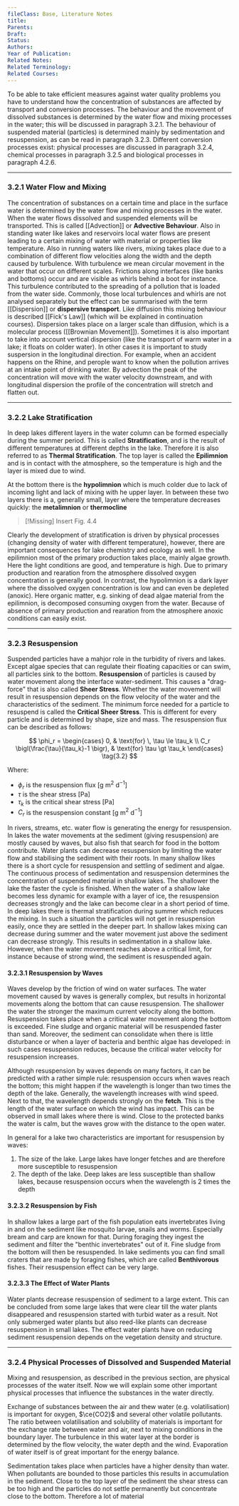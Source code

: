 ```yaml
---
fileClass: Base, Literature Notes
title: 
Parents: 
Draft: 
Status: 
Authors: 
Year of Publication: 
Related Notes: 
Related Terminology: 
Related Courses: 
---
```

To be able to take efficient measures against water quality problems you have to understand how the concentration of substances are affected by transport and conversion processes. The behaviour and the movement of dissolved substances is determined by the water flow and mixing processes in the water; this will be discussed in paragraph 3.2.1. The behaviour of suspended material (particles) is determined mainly by sedimentation and resuspension, as can be read in paragraph 3.2.3. Different conversion processes exist: physical processes are discussed in paragraph 3.2.4, chemical processes in paragraph 3.2.5 and biological processes in paragraph 4.2.6.

---
### 3.2.1 Water Flow and Mixing
The concentration of substances on a certain time and place in the surface water is determined by the water flow and mixing processes in the water. When the water flows dissolved and suspended elements will be transported. This is called [[Advection]] or **Advective Behaviour**. Also in standing water like lakes and reservoirs local water flows are present leading to a certain mixing of water with material or properties like temperature. Also in running waters like rivers, mixing takes place due to a combination of different flow velocities along the width and the depth caused by turbulence. With turbulence we mean circular movement in the water that occur on different scales. Frictions along interfaces (like banks and bottoms) occur and are visible as whirls behind a boot for instance. This turbulence contributed to the spreading of a pollution that is loaded from the water side. Commonly, those local turbulences and whirls are not analysed separately but the effect can be summarised with the term [[Dispersion]] or **dispersive transport**. Like diffusion this mixing behaviour is described [[Fick's Law]] (which will be explained in continuation courses). Dispersion takes place on a larger scale than diffusion, which is a molecular process ([[Brownian Movement]]). Sometimes it is also important to take into account vertical dispersion (like the transport of warm water in a lake; it floats on colder water). In other cases it is important to study suspersion in the longitudinal direction. For example, when an accident happens on the Rhine, and perople want to know when the pollution arrives at an intake point of drinking water. By advection the peak of the concentration will move with the water velocity downstream, and with longitudinal dispersion the profile of the concentration will stretch and flatten out. 

---
### 3.2.2 Lake Stratification
In deep lakes different layers in the water column can be formed especially during the summer period. This is called **Stratification**, and is the result of different temperatures at different depths in the lake. Therefore it is also referred to as **Thermal Stratification**. The top layer is called the **Epilimnion** and is in contact with the atmosphere, so the temperature is high and the layer is mixed due to wind. 

At the bottom there is the **hypolimnion** which is much colder due to lack of incoming light and lack of mixing with he upper layer. In between these two layers there is a, generally small, layer where the temperature decreases quickly: the **metalimnion** or **thermocline**

>[!Missing]
>Insert Fig. 4.4

Clearly the development of stratification is driven by physical processes (changing density of water with different temperature), however, there are important consequences for lake chemistry and ecology as well. In the epilimnion most of the primary production takes place, mainly algae growth. Here the light conditions are good, and temperature is high. Due to primary production and rearation from the atmosphere dissolved oxygen concentration is generally good. In contrast, the hypolimnion is a dark layer where the dissolved oxygen concentration is low and can even be depleted (anoxic). Here organic matter, e.g. sinking of dead algae material from the epilimnion, is decomposed consuming oxygen from the water. Because of absence of primary production and rearation from the atmosphere anoxic conditions can easily exist. 

---
### 3.2.3 Resuspension
Suspended particles have a mahjor role in the turbidity of rivers and lakes. Except algae species that can regulate their floating capacities or can swim, all particles sink to the bottom. **Resuspension** of particles is caused by water movement along the interface water-sediment. This causes a "drag-force" that is also called **Sheer Stress**. Whether the water movement will result in resuspension depends on the flow velocity of the water and the characteristics of the sediment. The minimum force needed for a particle to resuspend is called the **Critical Sheer Stress**. This is different for every particle and is determined by shape, size and mass. The resuspension flux can be described as follows: 

$$ 
\phi_r = 
\begin{cases}
0, & \text{for} \, \tau \le \tau_k \\
C_r \bigl(\frac{\tau}{\tau_k}-1 \bigr), & \text{for} \tau \gt \tau_k
\end{cases}
\tag{3.2}
$$

Where:
- $\phi_r$ is the resuspension flux [g m$^2$ d$^{-1}$] 
- $\tau$ is the shear stress [Pa]
- $\tau_k$ is the critical shear stress [Pa]
- $C_r$ is the resuspension constant [g m$^2$ d$^{-1}$] 

In rivers, streams, etc. water flow is generating the energy for resuspension. In lakes the water movements at the sediment (giving resuspension) are mostly caused by waves, but also fish that search for food in the bottom contribute. Water plants can decrease resuspension by limiting the water flow and stabilising the sediment with their roots. In many shallow likes there is a short cycle for resuspension and settling of sediment and algae. The continuous process of sedimentation and resuspension determines the concentration of suspended material in shallow lakes. The shallower the lake the faster the cycle is finished. When the water of a shallow lake becomes less dynamic for example with a layer of ice, the resuspension decreases strongly and the lake can become clear in a short period of time. In deep lakes there is thermal stratification during summer which reduces the mixing. In such a situation the particles will not get in resuspension easily, once they are settled in the deeper part. In shallow lakes mixing can decrease during summer and the water movement just above the sediment can decrease strongly. This results in sedimentation in a shallow lake. However, when the water movement reaches above a critical limit, for instance because of strong wind, the sediment is resuspended again. 

#### 3.2.3.1 Resuspension by Waves
Waves develop by the friction of wind on water surfaces. The water movement caused by waves is generally complex, but results in horizontal movements along the bottom that can cause resuspension. The shallower the water the stronger the maximum current velocity along the bottom. Resuspension takes place when a critical water movement along the bottom is exceeded. Fine sludge and organic material will be resuspended faster than sand. Moreover, the sediment can consolidate when there is little disturbance or when a layer of bacteria and benthic algae has developed: in such cases resuspension reduces, because the critical water velocity for resuspension increases. 

Although resuspension by waves depends on many factors, it can be predicted with a rather simple rule: resuspension occurs when waves reach the bottom; this might happen if the wavelength is longer than two times the depth of the lake. Generally, the wavelength increases with wind speed. Next to that, the wavelength depends strongly on the **fetch**. This is the length of the water surface on which the wind has impact. This can be observed in small lakes where there is wind. Close to the protected banks the water is calm, but the waves grow with the distance to the open water. 

In general for a lake two characteristics are important for resuspension by waves:
1. The size of the lake. Large lakes have longer fetches and are therefore more susceptible to resuspension
2. The depth of the lake. Deep lakes are less susceptible than shallow lakes, because resuspension occurs when the wavelength is 2 times the depth

#### 3.2.3.2 Resuspension by Fish
In shallow lakes a large part of the fish population eats invertebrates living in and on the sediment like mosquito larvae, snails and worms. Especially bream and carp are known for that. During foraging they ingest the sediment and filter the "benthic invertebrates" out of it. Fine sludge from the bottom will then be resuspended. In lake sediments you can find small craters that are made by foraging fishes, which are called **Benthivorous** fishes. Their resuspension effect can be very large. 

#### 3.2.3.3 The Effect of Water Plants
Water plants decrease resuspension of sediment to a large extent. This can be concluded from some large lakes that were clear till the water plants disappeared and resuspension started with turbid water as a result. Not only submerged water plants but also reed-like plants can decrease resuspension in small lakes. The effect water plants have on reducing sediment resuspension depends on the vegetation density and  structure. 

---
### 3.2.4 Physical Processes of Dissolved and Suspended Material
Mixing and resuspension, as described in the previous section, are physical processes of the water itself. Now we will explain some other important physical processes that influence the substances in the water directly. 

Exchange of substances between the air and thew water (e.g. volatilisation) is important for oxygen, $\ce{CO2}$ and several other volatile pollutants. The ratio between volatilisation and solubility of materials is important for the exchange rate between water and air, next to mixing conditions in the boundary layer. The turbulence in this water layer at the border is determined by the flow velocity, the water depth and the wind. Evaporation of water itself is of great important for the energy balance. 

Sedimentation takes place when particles have a higher density than water. When pollutants are bounded to those particles this results in accumulation in the sediment. Close to the top layer of the sediment the shear stress can be too high and the particles do not settle permanently but concentrate close to the bottom. Therefore a lot of material 